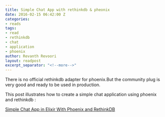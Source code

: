 ```yaml
---
title: Simple Chat App with rethinkdb & pheonix
date: 2016-02-15 06:42:00 Z
categories:
- reads
tags:
- read
- rethinkdb
- chat
- application
- phoenix
author: Revanth Revoori
layout: readpost
excerpt_separator: "<!--more-->"
---
```


There is no official rethinkdb adapter for phoenix.But the community plug is very good and ready to be used in production.

This post illustrates how to create a simple chat application using phoenix and rethinkdb :

<a class="embedly-card" href="http://manukall.de/2015/04/25/building-a-simple-chat-app-in-elixir-with-phoenix-and-rethinkdb/">Simple Chat App in Elixir With Phoenix and RethinkDB  <i class="fa fa-external-link"></i></a>
<!--more-->